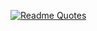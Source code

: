 [![Readme Quotes](https://quotes-github-readme.vercel.app/api?theme=dracula)](https://github.com/piyushsuthar/github-readme-quotes)
